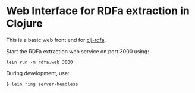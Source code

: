 # Web Interface for RDFa extraction in Clojure

This is a basic web front end for [clj-rdfa](https://github.com/niklasl/clj-rdfa/wiki).

Start the RDFa extraction web service on port 3000 using:

    lein run -m rdfa.web 3000

During development, use:

    $ lein ring server-headless

